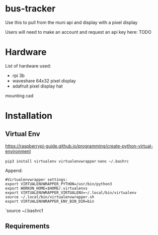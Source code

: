 # bus-tracker

Use this to pull from the muni api and display with a pixel display

Users will need to make an account and request an api key here: TODO

# Hardware
List of hardware used:
 - rpi 3b
 - waveshare 64x32 pixel display
 - adafruit pixel display hat
 
 mounting cad
 
# Installation

## Virtual Env
https://raspberrypi-guide.github.io/programming/create-python-virtual-environment

`pip3 install virtualenv virtualenvwrapper`
`nano ~/.bashrc`

Append:
```
#Virtualenvwrapper settings:
export VIRTUALENVWRAPPER_PYTHON=/usr/bin/python3
export WORKON_HOME=$HOME/.virtualenvs
export VIRTUALENVWRAPPER_VIRTUALENV=~/.local/bin/virtualenv
source ~/.local/bin/virtualenvwrapper.sh
export VIRTUALENVWRAPPER_ENV_BIN_DIR=bin
```

`source ~/.bashrc1

## Requirements

